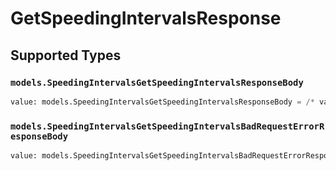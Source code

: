# GetSpeedingIntervalsResponse


## Supported Types

### `models.SpeedingIntervalsGetSpeedingIntervalsResponseBody`

```python
value: models.SpeedingIntervalsGetSpeedingIntervalsResponseBody = /* values here */
```

### `models.SpeedingIntervalsGetSpeedingIntervalsBadRequestErrorResponseBody`

```python
value: models.SpeedingIntervalsGetSpeedingIntervalsBadRequestErrorResponseBody = /* values here */
```

